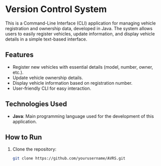 # Version Control System 

This is a Command-Line Interface (CLI) application for managing vehicle registration and ownership data, developed in Java. The system allows users to easily register vehicles, update information, and display vehicle details in a simple text-based interface.

## Features
- Register new vehicles with essential details (model, number, owner, etc.).
- Update vehicle ownership details.
- Display vehicle information based on registration number.
- User-friendly CLI for easy interaction.

## Technologies Used
- **Java**: Main programming language used for the development of this application.

## How to Run
1. Clone the repository:
   ```bash
   git clone https://github.com/yourusername/AVRS.git
